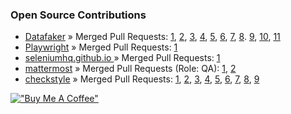 ### Open Source Contributions
- [Datafaker](https://github.com/datafaker-net/datafaker) » Merged Pull Requests: [1](https://github.com/datafaker-net/datafaker/pull/155), [2](https://github.com/datafaker-net/datafaker/pull/156), [3](https://github.com/datafaker-net/datafaker/pull/165), [4](https://github.com/datafaker-net/datafaker/pull/170), [5](https://github.com/datafaker-net/datafaker/pull/171), [6](https://github.com/datafaker-net/datafaker/pull/191), [7](https://github.com/datafaker-net/datafaker/pull/194), [8](https://github.com/datafaker-net/datafaker/pull/197). [9](https://github.com/datafaker-net/datafaker/pull/204), [10](https://github.com/datafaker-net/datafaker/pull/208), [11](https://github.com/datafaker-net/datafaker/pull/209)
- [Playwright](https://github.com/microsoft/playwright) » Merged Pull Requests: [1](https://github.com/microsoft/playwright/pull/26537)
- [seleniumhq.github.io ](https://github.com/SeleniumHQ/seleniumhq.github.io) » Merged Pull Requests: [1](https://github.com/SeleniumHQ/seleniumhq.github.io/pull/1458)
- [mattermost](https://github.com/mattermost/mattermost) » Merged Pull Requests (Role: QA): [1](https://github.com/mattermost/mattermost/pull/24747), [2](https://github.com/mattermost/mattermost/pull/24847)
- [checkstyle](https://github.com/checkstyle/checkstyle) » Merged Pull Requests: [1](https://github.com/checkstyle/checkstyle/pull/14309), [2](https://github.com/checkstyle/checkstyle/pull/14311), [3](https://github.com/checkstyle/checkstyle/pull/14323), [4](https://github.com/checkstyle/checkstyle/pull/14350), [5](https://github.com/checkstyle/checkstyle/pull/14354), [6](https://github.com/checkstyle/checkstyle/pull/14355), [7](https://github.com/checkstyle/checkstyle/pull/14411), [8](https://github.com/checkstyle/checkstyle/pull/14438), [9](https://github.com/checkstyle/checkstyle/pull/14470)

[!["Buy Me A Coffee"](https://www.buymeacoffee.com/assets/img/custom_images/orange_img.png)](https://www.buymeacoffee.com/tahanima)
